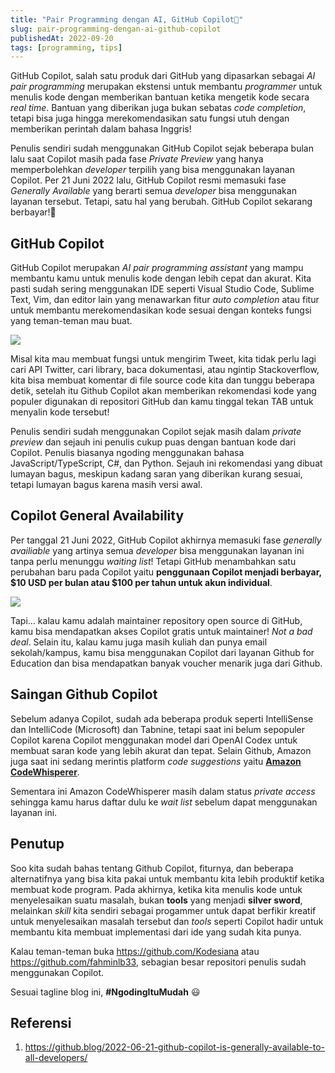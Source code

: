 ```yaml
---
title: "Pair Programming dengan AI, GitHub Copilot🤩"
slug: pair-programming-dengan-ai-github-copilot
publishedAt: 2022-09-20
tags: [programming, tips]
---
```


GitHub Copilot, salah satu produk dari GitHub yang dipasarkan sebagai _AI pair programming_ merupakan ekstensi untuk membantu _programmer_ untuk menulis kode dengan memberikan bantuan ketika mengetik kode secara _real time_. Bantuan yang diberikan juga bukan sebatas _code completion_, tetapi bisa juga hingga merekomendasikan satu fungsi utuh dengan memberikan perintah dalam bahasa Inggris!

Penulis sendiri sudah menggunakan GitHub Copilot sejak beberapa bulan lalu saat Copilot masih pada fase _Private Preview_ yang hanya memperbolehkan _developer_ terpilih yang bisa menggunakan layanan Copilot. Per 21 Juni 2022 lalu, GitHub Copilot resmi memasuki fase _Generally Available_ yang berarti semua _developer_ bisa menggunakan layanan tersebut. Tetapi, satu hal yang berubah. GitHub Copilot sekarang berbayar!💸

## GitHub Copilot

GitHub Copilot merupakan _AI pair programming assistant_ yang mampu membantu kamu untuk menulis kode dengan lebih cepat dan akurat. Kita pasti sudah sering menggunakan IDE seperti Visual Studio Code, Sublime Text, Vim, dan editor lain yang menawarkan fitur _auto completion_ atau fitur untuk membantu merekomendasikan kode sesuai dengan konteks fungsi yang teman-teman mau buat.

![](https://media.tenor.com/94LdyB8SsFMAAAAd/github-github-copilot.gif)

Misal kita mau membuat fungsi untuk mengirim Tweet, kita tidak perlu lagi cari API Twitter, cari library, baca dokumentasi, atau ngintip Stackoverflow, kita bisa membuat komentar di file source code kita dan tunggu beberapa detik, setelah itu Github Copilot akan memberikan rekomendasi kode yang populer digunakan di repositori GitHub dan kamu tinggal tekan TAB untuk menyalin kode tersebut!

Penulis sendiri sudah menggunakan Copilot sejak masih dalam _private preview_ dan sejauh ini penulis cukup puas dengan bantuan kode dari Copilot. Penulis biasanya ngoding menggunakan bahasa JavaScript/TypeScript, C#, dan Python. Sejauh ini rekomendasi yang dibuat lumayan bagus, meskipun kadang saran yang diberikan kurang sesuai, tetapi lumayan bagus karena masih versi awal.

## Copilot General Availability

Per tanggal 21 Juni 2022, GitHub Copilot akhirnya memasuki fase _generally availiable_ yang artinya semua _developer_ bisa menggunakan layanan ini tanpa perlu menunggu _waiting list_! Tetapi GitHub menambahkan satu perubahan baru pada Copilot yaitu **penggunaan Copilot menjadi berbayar, $10 USD per bulan atau $100 per tahun untuk akun individual**.

![](https://media.giphy.com/media/ckGndVa23sCk9pae4l/giphy.gif)

Tapi... kalau kamu adalah maintainer repository open source di GitHub, kamu bisa mendapatkan akses Copilot gratis untuk maintainer! _Not a bad deal_. Selain itu, kalau kamu juga masih kuliah dan punya email sekolah/kampus, kamu bisa menggunakan Copilot dari layanan Github for Education dan bisa mendapatkan banyak voucher menarik juga dari Github.

## Saingan Github Copilot

Sebelum adanya Copilot, sudah ada beberapa produk seperti IntelliSense dan IntelliCode (Microsoft) dan Tabnine, tetapi saat ini belum sepopuler Copilot karena Copilot menggunakan model dari OpenAI Codex untuk membuat saran kode yang lebih akurat dan tepat. Selain Github, Amazon juga saat ini sedang merintis platform _code suggestions_ yaitu [**Amazon CodeWhisperer**](https://aws.amazon.com/id/codewhisperer/).

Sementara ini Amazon CodeWhisperer masih dalam status _private access_ sehingga kamu harus daftar dulu ke _wait list_ sebelum dapat menggunakan layanan ini.

## Penutup

Soo kita sudah bahas tentang Github Copilot, fiturnya, dan beberapa alternatifnya yang bisa kita pakai untuk membantu kita lebih produktif ketika membuat kode program. Pada akhirnya, ketika kita menulis kode untuk menyelesaikan suatu masalah, bukan **tools** yang menjadi **silver sword**, melainkan _skill_ kita sendiri sebagai progammer untuk dapat berfikir kreatif untuk menyelesaikan masalah tersebut dan _tools_ seperti Copilot hadir untuk membantu kita membuat implementasi dari ide yang sudah kita punya.

Kalau teman-teman buka https://github.com/Kodesiana atau https://github.com/fahminlb33, sebagian besar repositori penulis sudah menggunakan Copilot.

Sesuai tagline blog ini, **#NgodingItuMudah** 😃

## Referensi

1. https://github.blog/2022-06-21-github-copilot-is-generally-available-to-all-developers/
